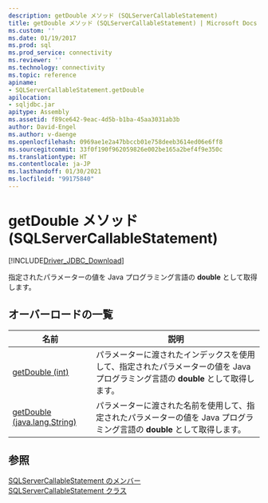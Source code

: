 ```yaml
---
description: getDouble メソッド (SQLServerCallableStatement)
title: getDouble メソッド (SQLServerCallableStatement) | Microsoft Docs
ms.custom: ''
ms.date: 01/19/2017
ms.prod: sql
ms.prod_service: connectivity
ms.reviewer: ''
ms.technology: connectivity
ms.topic: reference
apiname:
- SQLServerCallableStatement.getDouble
apilocation:
- sqljdbc.jar
apitype: Assembly
ms.assetid: f89ce642-9eac-4d5b-b1ba-45aa3031ab3b
author: David-Engel
ms.author: v-daenge
ms.openlocfilehash: 0969ae1e2a47bbccb01e758deeb3614ed06e6ff8
ms.sourcegitcommit: 33f0f190f962059826e002be165a2bef4f9e350c
ms.translationtype: HT
ms.contentlocale: ja-JP
ms.lasthandoff: 01/30/2021
ms.locfileid: "99175840"
---
```

# <a name="getdouble-method-sqlservercallablestatement"></a>getDouble メソッド (SQLServerCallableStatement)
[!INCLUDE[Driver_JDBC_Download](../../../includes/driver_jdbc_download.md)]

  指定されたパラメーターの値を Java プログラミング言語の **double** として取得します。  
  
## <a name="overload-list"></a>オーバーロードの一覧  
  
|名前|説明|  
|----------|-----------------|  
|[getDouble (int)](../../../connect/jdbc/reference/getdouble-method-int.md)|パラメーターに渡されたインデックスを使用して、指定されたパラメーターの値を Java プログラミング言語の **double** として取得します。|  
|[getDouble (java.lang.String)](../../../connect/jdbc/reference/getdouble-method-java-lang-string.md)|パラメーターに渡された名前を使用して、指定されたパラメーターの値を Java プログラミング言語の **double** として取得します。|  
  
## <a name="see-also"></a>参照  
 [SQLServerCallableStatement のメンバー](../../../connect/jdbc/reference/sqlservercallablestatement-members.md)   
 [SQLServerCallableStatement クラス](../../../connect/jdbc/reference/sqlservercallablestatement-class.md)  
  
  
